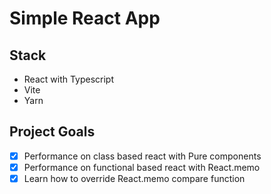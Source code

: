 # Simple React App

## Stack
- React with Typescript
- Vite
- Yarn

## Project Goals
- [X] Performance on class based react with Pure components
- [X] Performance on functional based react with React.memo
- [X] Learn how to override React.memo compare function